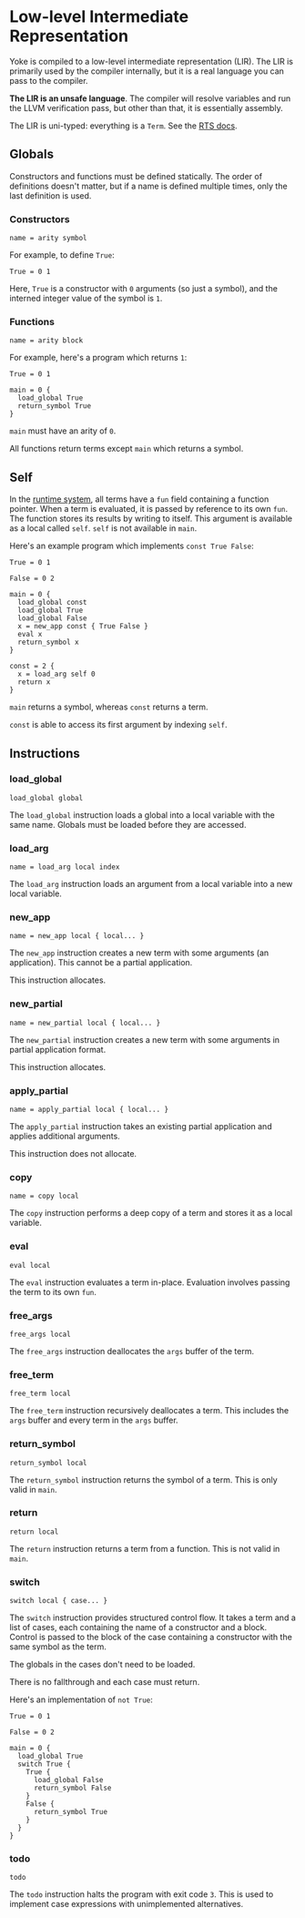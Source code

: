 # Low-level Intermediate Representation

Yoke is compiled to a low-level intermediate representation (LIR).
The LIR is primarily used by the compiler internally, but it is a real language you can pass to the compiler.

**The LIR is an unsafe language**.
The compiler will resolve variables and run the LLVM verification pass, but other than that, it is essentially assembly.

The LIR is uni-typed: everything is a `Term`.
See the [RTS docs](./rts.md).

## Globals

Constructors and functions must be defined statically.
The order of definitions doesn't matter, but if a name is defined multiple times, only the last definition is used.

### Constructors

```
name = arity symbol
```

For example, to define `True`:

```
True = 0 1
```

Here, `True` is a constructor with `0` arguments (so just a symbol), and the interned integer value of the symbol is `1`.

### Functions

```
name = arity block
```

For example, here's a program which returns `1`:

```
True = 0 1

main = 0 {
  load_global True
  return_symbol True
}
```

`main` must have an arity of `0`.

All functions return terms except `main` which returns a symbol.

## Self

In the [runtime system](./rts.md), all terms have a `fun` field containing a function pointer.
When a term is evaluated, it is passed by reference to its own `fun`.
The function stores its results by writing to itself.
This argument is available as a local called `self`.
`self` is not available in `main`.

Here's an example program which implements `const True False`:

```
True = 0 1

False = 0 2

main = 0 {
  load_global const
  load_global True
  load_global False
  x = new_app const { True False }
  eval x
  return_symbol x
}

const = 2 {
  x = load_arg self 0
  return x
}
```

`main` returns a symbol, whereas `const` returns a term.

`const` is able to access its first argument by indexing `self`.

## Instructions

### load\_global

```
load_global global
```

The `load_global` instruction loads a global into a local variable with the same name.
Globals must be loaded before they are accessed.

### load\_arg

```
name = load_arg local index
```

The `load_arg` instruction loads an argument from a local variable into a new local variable.

### new\_app

```
name = new_app local { local... }
```

The `new_app` instruction creates a new term with some arguments (an application).
This cannot be a partial application.

This instruction allocates.

### new\_partial

```
name = new_partial local { local... }
```

The `new_partial` instruction creates a new term with some arguments in partial application format.

This instruction allocates.

### apply\_partial

```
name = apply_partial local { local... }
```

The `apply_partial` instruction takes an existing partial application and applies additional arguments.

This instruction does not allocate.

### copy

```
name = copy local
```

The `copy` instruction performs a deep copy of a term and stores it as a local variable.

### eval

```
eval local
```

The `eval` instruction evaluates a term in-place.
Evaluation involves passing the term to its own `fun`.

### free\_args

```
free_args local
```

The `free_args` instruction deallocates the `args` buffer of the term.

### free\_term

```
free_term local
```

The `free_term` instruction recursively deallocates a term.
This includes the `args` buffer and every term in the `args` buffer.

### return\_symbol

```
return_symbol local
```

The `return_symbol` instruction returns the symbol of a term.
This is only valid in `main`.

### return

```
return local
```

The `return` instruction returns a term from a function.
This is not valid in `main`.

### switch

```
switch local { case... }
```

The `switch` instruction provides structured control flow.
It takes a term and a list of cases, each containing the name of a constructor and a block.
Control is passed to the block of the case containing a constructor with the same symbol as the term.

The globals in the cases don't need to be loaded.

There is no fallthrough and each case must return.

Here's an implementation of `not True`:

```
True = 0 1

False = 0 2

main = 0 {
  load_global True
  switch True {
    True {
      load_global False
      return_symbol False
    }
    False {
      return_symbol True
    }
  }
}
```

### todo

```
todo
```

The `todo` instruction halts the program with exit code `3`.
This is used to implement case expressions with unimplemented alternatives.
